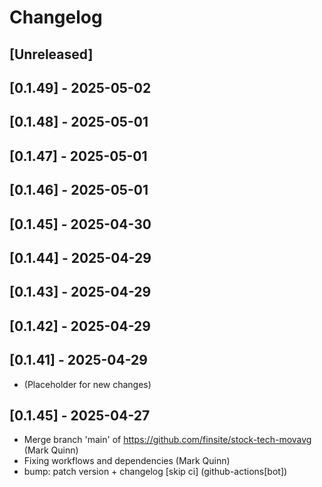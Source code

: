 # Changelog

## [Unreleased]

## [0.1.49] - 2025-05-02

## [0.1.48] - 2025-05-01

## [0.1.47] - 2025-05-01

## [0.1.46] - 2025-05-01

## [0.1.45] - 2025-04-30

## [0.1.44] - 2025-04-29

## [0.1.43] - 2025-04-29

## [0.1.42] - 2025-04-29

## [0.1.41] - 2025-04-29

- (Placeholder for new changes)

## [0.1.45] - 2025-04-27

- Merge branch 'main' of https://github.com/finsite/stock-tech-movavg (Mark
  Quinn)
- Fixing workflows and dependencies (Mark Quinn)
- bump: patch version + changelog [skip ci] (github-actions[bot])
